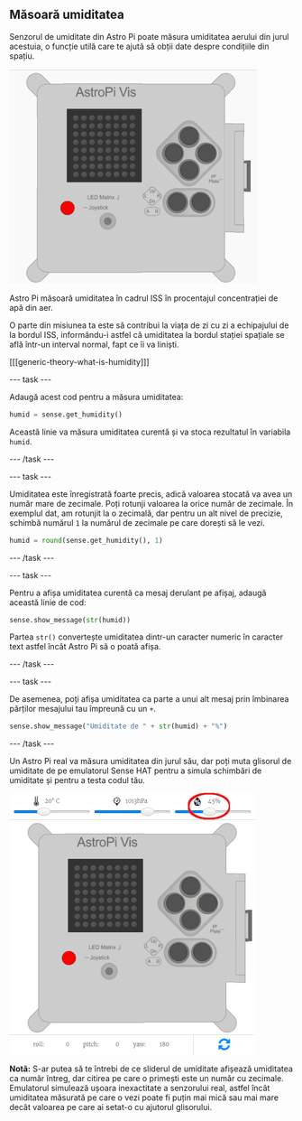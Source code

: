 ## Măsoară umiditatea

Senzorul de umiditate din Astro Pi poate măsura umiditatea aerului din jurul acestuia, o funcție utilă care te ajută să obții date despre condițiile din spațiu.

![Mesaj despre umiditate](images/degrees-message.gif)

Astro Pi măsoară umiditatea în cadrul ISS în procentajul concentrației de apă din aer.

O parte din misiunea ta este să contribui la viața de zi cu zi a echipajului de la bordul ISS, informându-i astfel că umiditatea la bordul stației spațiale se află într-un interval normal, fapt ce îi va liniști.

[[[generic-theory-what-is-humidity]]]

--- task ---

Adaugă acest cod pentru a măsura umiditatea:

```python
humid = sense.get_humidity()
```

Această linie va măsura umiditatea curentă și va stoca rezultatul în variabila `humid`.

--- /task ---

--- task ---

Umiditatea este înregistrată foarte precis, adică valoarea stocată va avea un număr mare de zecimale. Poți rotunji valoarea la orice număr de zecimale. În exemplul dat, am rotunjit la o zecimală, dar pentru un alt nivel de precizie, schimbă numărul `1` la numărul de zecimale pe care dorești să le vezi.

```python
humid = round(sense.get_humidity(), 1)
```

--- /task ---

--- task ---

Pentru a afișa umiditatea curentă ca mesaj derulant pe afișaj, adaugă această linie de cod:

```python
sense.show_message(str(humid))
```

Partea `str()` convertește umiditatea dintr-un caracter numeric în caracter text astfel încât Astro Pi să o poată afișa.

--- /task ---

--- task ---

De asemenea, poți afișa umiditatea ca parte a unui alt mesaj prin îmbinarea părților mesajului tau împreună cu un `+`.

```python
sense.show_message("Umiditate de " + str(humid) + "%")
```

--- /task ---

Un Astro Pi real va măsura umiditatea din jurul său, dar poți muta glisorul de umiditate de pe emulatorul Sense HAT pentru a simula schimbări de umiditate și pentru a testa codul tău.

![Glisor de umiditate](images/humidity-slider.png)

**Notă:** S-ar putea să te întrebi de ce sliderul de umiditate afișează umiditatea ca număr întreg, dar citirea pe care o primești este un număr cu zecimale. Emulatorul simulează ușoara inexactitate a senzorului real, astfel încât umiditatea măsurată pe care o vezi poate fi puțin mai mică sau mai mare decât valoarea pe care ai setat-o cu ajutorul glisorului.
